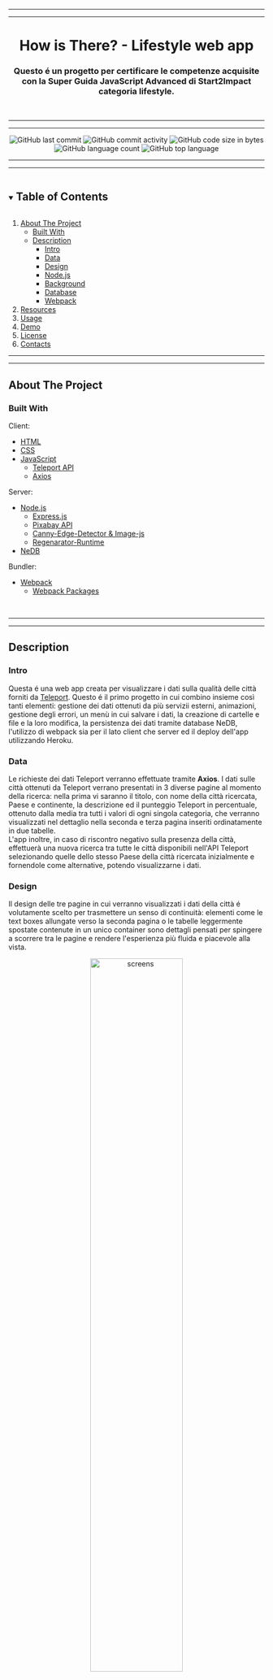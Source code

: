 <hr>
<hr>

<div align="center">
  <h1>How is There? - Lifestyle web app</h1>
  <h3>Questo é un progetto per certificare le competenze acquisite con la Super Guida JavaScript Advanced di Start2Impact categoria lifestyle.</h3>
</div>
<br>

<hr>
<hr>

<p align="center">
<img alt="GitHub last commit" src="https://img.shields.io/github/last-commit/Icarus1989/how-is-there--lifestyle-web-app?style=flat-square">
<img alt="GitHub commit activity" src="https://img.shields.io/github/commit-activity/m/Icarus1989/how-is-there--lifestyle-web-app">
<img alt="GitHub code size in bytes" src="https://img.shields.io/github/languages/code-size/Icarus1989/how-is-there--lifestyle-web-app">
<img alt="GitHub language count" src="https://img.shields.io/github/languages/count/Icarus1989/how-is-there--lifestyle-web-app">
<img alt="GitHub top language" src="https://img.shields.io/github/languages/top/Icarus1989/how-is-there--lifestyle-web-app">
</p>

<hr>
<hr>

<details open="open">
  <summary><h2 style="display: inline-block">Table of Contents</h2></summary>
  <ol>
    <li>
      <a href="#about-the-project">About The Project</a>
      <ul>
        <li><a href="#built-with">Built With</a></li>
        <li><a href="#description">Description</a>
          <ul>
          <li><a href="#intro">Intro</a></li>
          <li><a href="#data">Data</a></li>
          <li><a href="#design">Design</a></li>
          <li><a href="#node">Node.js</a></li>
          <li><a href="#background">Background</a></li>
          <li><a href="#database">Database</a></li>
          <li><a href="#webpack">Webpack</a></li>
          </ul>
        </li>
      </ul>
    </li>
    <li><a href="#resources">Resources</a>
    <li><a href="#usage">Usage</a></li>
    <li><a href="#demo">Demo</a></li>
    <li><a href="#license">License</a></li>
    <li><a href="#contacts">Contacts</a></li>
  </ol>
</details>

<hr>
<hr>

## About The Project

### Built With

Client: 
* [HTML](https://developer.mozilla.org/en-US/docs/Web/HTML?retiredLocale=it)
* [CSS](https://developer.mozilla.org/en-US/docs/Web/CSS?retiredLocale=it)
* [JavaScript](https://developer.mozilla.org/en-US/docs/Web/JavaScript?retiredLocale=it)
  * [Teleport API](https://developers.teleport.org/) 
  * [Axios](https://axios-http.com/)

Server:
* [Node.js](https://nodejs.dev/)
  * [Express.js](https://expressjs.com) 
  * [Pixabay API](https://pixabay.com/api/docs/)
  * [Canny-Edge-Detector & Image-js](https://github.com/image-js/canny-edge-detector)
  * [Regenarator-Runtime](https://www.npmjs.com/package/regenerator-runtime)
* [NeDB](https://github.com/louischatriot/nedb)

Bundler:
* [Webpack](https://webpack.js.org/)
  * [Webpack Packages](https://github.com/Icarus1989/how-is-there--lifestyle-web-app/blob/main/package.json)
<br>
<hr>
<hr>

## Description

### Intro

Questa é una web app creata per visualizzare i dati sulla qualità delle città forniti da [Teleport](https://developers.teleport.org/api/reference/#/). Questo é il primo progetto in cui combino insieme così tanti elementi: gestione dei dati ottenuti da più servizii esterni, animazioni, gestione degli errori, un menù in cui salvare i dati, la creazione di cartelle e file e la loro modifica, la persistenza dei dati tramite database NeDB, l'utilizzo di webpack sia per il lato client che server ed il deploy dell'app utilizzando Heroku.
<br>

### Data

Le richieste dei dati Teleport verranno effettuate tramite **Axios**. I dati sulle città ottenuti da Teleport verrano presentati in 3 diverse pagine al momento della ricerca: nella prima vi saranno il titolo, con nome della città ricercata, Paese e continente, la descrizione ed il punteggio Teleport in percentuale, ottenuto dalla media tra tutti i valori di ogni singola categoria, che verranno visualizzati nel dettaglio nella seconda e terza pagina inseriti ordinatamente in due tabelle.
<br>
L'app inoltre, in caso di riscontro negativo sulla presenza della città, effettuerà una nuova ricerca tra tutte le città disponibili nell'API Teleport selezionando quelle dello stesso Paese della città ricercata inizialmente e fornendole come alternative, potendo visualizzarne i dati.

### Design

Il design delle tre pagine in cui verranno visualizzati i dati della città é volutamente scelto per trasmettere un senso di continuità: elementi come le text boxes allungate verso la seconda pagina o le tabelle leggermente spostate contenute in un unico container sono dettagli pensati per spingere a scorrere tra le pagine e rendere l'esperienza più fluida e piacevole alla vista.
<br>
<div align="center">
  <img src="https://i.ibb.co/J5FgQfm/iphone7forpres-2.png" alt="screens" width="60%" height="60%">
</div>
<br>
L'app nel suo complesso é stata sviluppata con una metodologia Mobile-first dei vari elements rendendoli comunque responsive per le varie tipologie di display: mobile, con orientamento portrait e landscape, tablet e desktop. 
<!-- 
<div align="center">
  <img src="https://i.ibb.co/82M5Yzh/Devices-Mockup-2.png" alt="Devices-Mockup-1" width="70%" height="70%">
</div> -->

### Node

Le varie parti dell'app si basano sia sul client che sul server side, dove ho utilizzato **Node.js** per l'effettivo funzionamento del server e per gestire le varie richieste effettuate dall'utente: il salvataggio di dati, la ricerca tra tali dati con il controllo della loro presenza o meno, la richiesta di immagini da Pixabay, la modifica di immagini e altro. Per quanto sia basilare come codice, ritengo comunque soddisfacente il fatto che tutto funzioni nel modo corretto. 


### Background

Lo sfondo sarà composto da due immagini, la prima sarà una foto ottenuta da **Pixabay**, sempre tramite Axios ma utilizzato nel server node, con opacità bassissima per ricavarne solo i colori sfumati, la seconda verrà elaborata dalla prima attraverso **canny-edge-detector** ed **image-js**, due pacchetti NPM che combinati ricaveranno un'immagine con i bordi delle figure presenti nella foto, per poi salvarla rendendola utilizzabile. Quest'immagine unita al filter CSS invert e poi sovrapposta alla prima immagine, creerà uno sfondo con uno stile simile ad un disegno.
Un effetto che ho voluto inserire nella modalità mobile e tablet farà scorrere l'immagine quando si scrollerà a destra o sinistra rivelando una nuova parte dello sfondo. 
<br>
<div align="center">
  <img src="https://i.ibb.co/Ch9n9bk/double-Image.png" alt="double-Image" width="60%" height="60%">
</div>
<br>


### Database

L'app utilizza un database molto basilare, NeDb, mia prima esperienza dal campo database, per ottenere la persistenza dei dati. Tramite questo sarà possibile cominciare ad utilizzare l'app con una lista di città predefinite da visualizzare senza la necessità di richieste all'API di Teleport ed inoltre sarà possibile salvarvi le proprie città preferite o eliminarle a piacere. Ho preferito servirmi di questo approccio rispetto ad altri, come ad esempio LocalStorage, per poter sopperire ad eventuali problemi futuri dei server Teleport ed avere una base di dati facilmente estendibile, senza troppo codice JavaScript, per mantenere utilizzabile l'app con le città salvate nel caso di quest'eventualità. 


### Webpack

Come bundler per quest'app é stato utilizzato **Webpack 5**. Utilizzato per la prima volta per questo progetto, Webpack si é dimostrato molto utile per aumentare le prestazioni e la stabilità dell'app. Per quanto a primo impatto mi sembrasse superfluo il suo l'utilizzo, ho dovuto ricredermi: dal rilevare parti di codice non utilizzato, alla possibilità di minificare il codice in modo molto semplice, fino ad una maggiore percentuale di riuscita delle request, soprattutto delle immagini, la creazione automatica delle icone necessarie per ogni sistema operativo e molto altro, si é dimostrato uno strumento utilissimo per migliorare e completare l'app nel suo intero.

<hr>
<hr>

## Resources

Risorse utilizzate:
* [Teleport API Documentation and Explorer](https://developers.teleport.org/api/)
* [Axios Documentation](https://axios-http.com/docs/intro)
* [Coding Train Working with Data and API Playlist](https://www.youtube.com/playlist?list=PLRqwX-V7Uu6YxDKpFzf_2D84p0cyk4T7X)
* [Node.js Documentation](https://nodejs.org/en/docs/)
* [Node Academy Tutorial](https://www.nodeacademy.it/tutorial/node-js/)
* [Pixabay API Documentation](https://pixabay.com/api/docs/)
* [canny-edge-detector README](https://github.com/image-js/canny-edge-detector#readme)
* [image-js README](https://github.com/image-js/image-js)
* [NeDB README](https://github.com/louischatriot/nedb)
* [Coding Train NeDB Tutorial](https://www.youtube.com/watch?v=xVYa20DCUv0)
* [Webpack Documentation](https://webpack.js.org/concepts/)
* [Ben Grunfeld Node - Express - Webpack Tutorial](https://binyamin.medium.com/creating-a-node-express-webpack-app-with-dev-and-prod-builds-a4962ce51334)
* [Gianluca Scocozza Webpack Tutorial](https://www.youtube.com/playlist?list=PLdtVpbcGjJ9qhsYvlIBArBX-DRyc2enbx)

<hr>
<hr>

## Usage

La prima schermata dell'app, molto basilare ed intuitiva, dà la possibilità di
scegliere tra:<br>
:mag: la ricerca di una città<br>
&#9776; l'utilizzo del menù per selezionare tra una delle città salvate in precedenza o per 
eliminarle dalla memoria a piacimento.

<br>
<div align="center">
  <img src="https://i.ibb.co/72RQg7T/readme-Usagei-Phone7.png" alt="readme-Usage-iPhone7" width="60%" height="60%">
</div>
<br>

:mag: Effettuando una ricerca si potranno ottenere vari risultati: 

* Se la città é presente nei dati Teleport, compariranno la descriscrizione, il punteggio in percentuale dato alla città ed i dati sugli aspetti tenuti in considerazione per ottenere tale punteggio, ordinati in due tabelle nella seconda e terza pagina. Sarà inoltre possibile salvare tale città tramite l'apposito tasto in basso a sinistra &#9733;.

<br>
<div align="center">
  <img src="https://i.ibb.co/T402QVJ/Usage-Video.gif" alt="Usage-Video" width="60%" height="60%">
</div>
<br>

* Se effettuando una ricerca i dati della città non fossero presenti, verrà effettuata una nuova ricerca su tutte le possibili alternative per il Paese di tale città, tra le quali sarà poi possibile sceglierne una ed osservarne i dati.

<br>
<div align="center">
  <img src="https://i.ibb.co/qDmFFzj/iphone7alternatives-1.png" alt="iphone7alternatives-1" width="60%" height="60%">
</div>
<br>

* Se la città non esistesse o fosse avvenuto un errore nell'inserimento del nome o vi fosse un problema di connessione del dispositivo, compariranno dei messaggi di errore adatti
<br>
<div align="center">
  <img src="https://i.ibb.co/gvPv6mM/iphone7-errors.png" alt="iphone7-errors" width="60%" height="60%">
</div>
<br>

<hr>
<hr>

## Demo

L’applicazione é stata pubblicata tramite il servizio di web hosting [Heroku](https://www.heroku.com). 
E’ possibile utilizzarla al link:
<br>
:link: [How is There - Lifestyle App](https://how-is-there--lifestyle-app.herokuapp.com/)
 

<hr>
<hr>

## License

Distributed under the MIT License.

<hr>
<hr>

## Contacts

Alex<br>
[GitHub](http://https://github.com/Icarus1989)<br>
[Instagram](http://https://www.instagram.com/alex._.1989/)<br>
[Facebook](https://www.facebook.com/alex.valente.92)<br>

:link: [GitHub Repo of this project](https://github.com/Icarus1989/how-is-there--lifestyle-web-app)